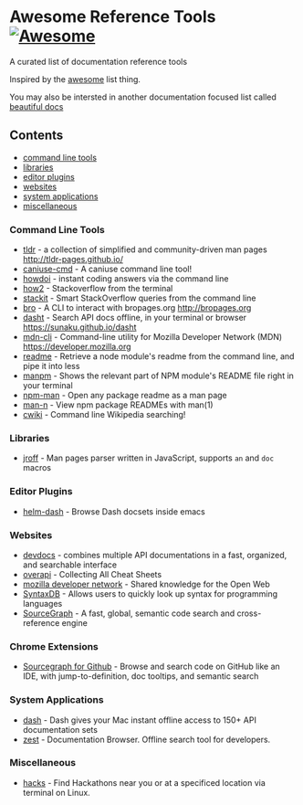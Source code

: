 # Awesome Reference Tools [![Awesome](https://cdn.rawgit.com/sindresorhus/awesome/d7305f38d29fed78fa85652e3a63e154dd8e8829/media/badge.svg)](https://github.com/sindresorhus/awesome)

A curated list of documentation reference tools

Inspired by the [awesome](https://github.com/sindresorhus/awesome) list thing.

You may also be intersted in another documentation focused list called [beautiful docs](https://github.com/PharkMillups/beautiful-docs)

## Contents
- [command line tools](#command-line-tools)
- [libraries](#libraries)
- [editor plugins](#editor-plugins)
- [websites](#websites)
- [system applications](#system-applications)
- [miscellaneous](#miscellaneous)

### Command Line Tools
- [tldr](https://github.com/tldr-pages/tldr) - a collection of simplified and community-driven man pages http://tldr-pages.github.io/
- [caniuse-cmd](https://github.com/sgentle/caniuse-cmd) - A caniuse command line tool!
- [howdoi](http://www.github.com/gleitz/howdoi) - instant coding answers via the command line
- [how2](https://github.com/santinic/how2) - Stackoverflow from the terminal
- [stackit](http://www.github.com/lukasschwab/stackit) - Smart StackOverflow queries from the command line
- [bro](http://www.github.com/hubsmoke/bro) - A CLI to interact with bropages.org http://bropages.org
- [dasht](https://github.com/sunaku/dasht) - Search API docs offline, in your terminal or browser https://sunaku.github.io/dasht
- [mdn-cli](http://www.github.com/ytang/mdn-cli) - Command-line utility for Mozilla Developer Network (MDN) https://developer.mozilla.org
- [readme](http://www.github.com/dominictarr/readme) - Retrieve a node module's readme from the command line, and pipe it into less
- [manpm](https://github.com/bahmutov/manpm) - Shows the relevant part of NPM module's README file right in your terminal
- [npm-man](https://github.com/eush77/npm-man) - Open any package readme as a man page
- [man-n](https://github.com/man-n/man-n) - View npm package READMEs with man(1)
- [cwiki](https://github.com/chrishannah/cwiki) - Command line Wikipedia searching!

### Libraries
- [jroff](https://github.com/roperzh/jroff) - Man pages parser written in JavaScript, supports `an` and `doc` macros

### Editor Plugins
- [helm-dash](https://github.com/areina/helm-dash) - Browse Dash docsets inside emacs

### Websites
- [devdocs](https://devdocs.io/) - combines multiple API documentations in a fast, organized, and searchable interface
- [overapi](http://overapi.com/) - Collecting All Cheat Sheets
- [mozilla developer network](https://developer.mozilla.org) - Shared knowledge for the Open Web
- [SyntaxDB](https://syntaxdb.com/) - Allows users to quickly look up syntax for programming languages
- [SourceGraph](https://sourcegraph.com/) - A fast, global, semantic code search and cross-reference engine

### Chrome Extensions
- [Sourcegraph for Github](https://chrome.google.com/webstore/detail/sourcegraph-for-github/dgjhfomjieaadpoljlnidmbgkdffpack?hl=en) - Browse and search code on GitHub like an IDE, with jump-to-definition, doc tooltips, and semantic search

### System Applications
- [dash](https://kapeli.com/dash) - Dash gives your Mac instant offline access to 150+ API documentation sets
- [zest](http://zestdocs.org/) - Documentation Browser. Offline search tool for developers.

### Miscellaneous
- [hacks](https://github.com/waseem18/Hacks) - Find Hackathons near you or at a specificed location via terminal on Linux.
